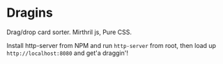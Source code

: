 # Dragins
Drag/drop card sorter.
Mirthril js, Pure CSS.

Install http-server from NPM and run `http-server` from root, then load up `http://localhost:8080` and get'a draggin'!

